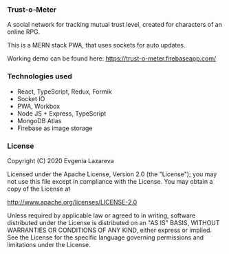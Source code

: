 ### Trust-o-Meter
A social network for tracking mutual trust level, created for characters of an online RPG.

This is a MERN stack PWA, that uses sockets for auto updates.

Working demo can be found here: https://trust-o-meter.firebaseapp.com/

### Technologies used

* React, TypeScript, Redux, Formik
* Socket IO
* PWA, Workbox
* Node JS + Express, TypeScript
* MongoDB Atlas
* Firebase as image storage

### License
Copyright (C) 2020 Evgenia Lazareva

Licensed under the Apache License, Version 2.0 (the "License");
you may not use this file except in compliance with the License.
You may obtain a copy of the License at

http://www.apache.org/licenses/LICENSE-2.0

Unless required by applicable law or agreed to in writing, software
distributed under the License is distributed on an "AS IS" BASIS,
WITHOUT WARRANTIES OR CONDITIONS OF ANY KIND, either express or implied.
See the License for the specific language governing permissions and
limitations under the License.
